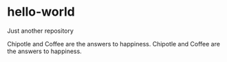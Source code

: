 # hello-world
Just another repository

Chipotle and Coffee are the answers to happiness. 
Chipotle and Coffee are the answers to happiness. 
